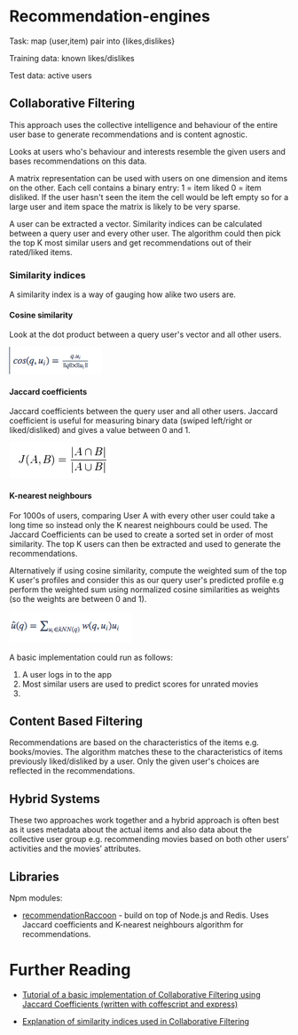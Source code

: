 # Recommendation-engines

Task: map (user,item) pair into {likes,dislikes}

Training data: known likes/dislikes

Test data: active users

## Collaborative Filtering

This approach uses the collective intelligence and behaviour of the entire user base to generate recommendations and is content agnostic.

Looks at users who's behaviour and interests resemble the given users and bases recommendations on this data.  

A matrix representation can be used with users on one dimension and items on the other. Each cell contains a binary entry: 1 = item liked 0 = item disliked. If the user hasn't seen the item the cell would be left empty so for a large user and item space the matrix is likely to be very sparse.

A user can be extracted a vector. Similarity indices can be calculated between a query user and every other user. The algorithm could then pick the top K most similar users and get recommendations out of their rated/liked items.

### Similarity indices

A similarity index is a way of gauging how alike two users are.

#### Cosine similarity

Look at the dot product between a query user's vector and all other users.

![Alt text](/images/cosinesimilarity.png)

#### Jaccard coefficients

Jaccard coefficients between the query user and all other users. Jaccard coefficient is useful for measuring binary data (swiped left/right or liked/disliked) and gives a value between 0 and 1.

![Alt text](images/jaccard.png)

#### K-nearest neighbours

For 1000s of users, comparing User A with every other user could take a long time so instead only the K nearest neighbours could be used. The Jaccard Coefficients can be used to create a sorted set in order of most similarity. The top K users can then be extracted and used to generate the recommendations.

Alternatively if using cosine similarity, compute the weighted sum of the top K user's profiles and consider this as our query user's predicted profile e.g perform the weighted sum using normalized cosine similarities as weights (so the weights are between 0 and 1).

![Alt text](/images/weights.png)


A basic implementation could run as follows:

1. A user logs in to the app
2. Most similar users are used to predict scores for unrated movies
3.

## Content Based Filtering

Recommendations are based on the characteristics of the items e.g. books/movies. The algorithm matches these to the characteristics of items previously liked/disliked by a user. Only the given user's choices are reflected in the recommendations.  

## Hybrid Systems

These two approaches work together and a hybrid approach is often best as it uses metadata about the actual items and also data about the collective user group e.g. recommending movies based on both other users’ activities and the movies’ attributes.

## Libraries

Npm modules:

* [recommendationRaccoon](https://github.com/guymorita/recommendationRaccoon) - build on top of Node.js and Redis. Uses Jaccard coefficients and K-nearest neighbours algorithm for recommendations.

# Further Reading

* [Tutorial of a basic implementation of Collaborative Filtering using Jaccard Coefficients (written with coffescript and express)](http://www.toptal.com/algorithms/predicting-likes-inside-a-simple-recommendation-engine)

* [Explanation of similarity indices used in Collaborative Filtering](http://functionspace.com/articles/63/Collaborative-Filtering--A-Recommender-System-)

